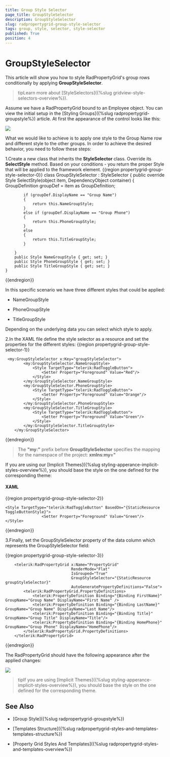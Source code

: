 ```yaml
---
title: Group Style Selector
page_title: GroupStyleSelector
description: GroupStyleSelector
slug: radpropertygrid-group-style-selector
tags: group, style, selector, style-selector
published: True
position: 4
---
```


# GroupStyleSelector

This article will show you how to style RadPropertyGrid's group rows conditionally by applying __GroupStyleSelector__.
		
>tipLearn more about [StyleSelectors]({%slug gridview-style-selectors-overview%}).


Assume we have a RadPropertyGrid bound to an Employee object. You can view the initial setup in the [Styling Groups]({%slug radpropertygrid-groupstyle%}) article. At first the appearance of the control looks like this:

![](images/RadPropertyGrid_groupstyle1.png)


What we would like to achieve is to apply one style to the Group Name row and different style to the other groups. In order to achieve the desired behavior, you need to follow these steps:

1.Create a new class that inherits the __StyleSelector__ class. Override its __SelectStyle__ method. Based on your conditions - you return the proper Style that will be applied to the framework element.
{{region propertygrid-group-style-selector-0}}
	 class GroupStyleSelector : StyleSelector
    {
        public override Style SelectStyle(object item, DependencyObject container)
        {
            GroupDefinition groupDef = item as GroupDefinition;

            if (groupDef.DisplayName == "Group Name")
            {
                return this.NameGroupStyle;
            }
            else if (groupDef.DisplayName == "Group Phone")
            {
                return this.PhoneGroupStyle;
            }
            else
            {
                return this.TitleGroupStyle;
            }
           
        }
        public Style NameGroupStyle { get; set; }
        public Style PhoneGroupStyle { get; set; }
        public Style TitleGroupStyle { get; set; }
    }
{{endregion}}

In this specific scenario we have three different styles that could be applied:

- NameGroupStyle

- PhoneGroupStyle

- TitleGroupStyle 

Depending on the underlying data you can select which style to apply.

2.In the XAML file define the style selector as a resource and set the properties for the different styles:
{{region propertygrid-group-style-selector-1}}

	 <my:GroupStyleSelector x:Key="groupStyleSelector">
            <my:GroupStyleSelector.NameGroupStyle>
                <Style TargetType="telerik:RadToggleButton">
                    <Setter Property="Foreground" Value="Red"/>
                </Style>
            </my:GroupStyleSelector.NameGroupStyle>
            <my:GroupStyleSelector.PhoneGroupStyle>
                <Style TargetType="telerik:RadToggleButton">
                    <Setter Property="Foreground" Value="Orange"/>
                </Style>
            </my:GroupStyleSelector.PhoneGroupStyle>
            <my:GroupStyleSelector.TitleGroupStyle>
                <Style TargetType="telerik:RadToggleButton">
                    <Setter Property="Foreground" Value="Green"/>
                </Style>
            </my:GroupStyleSelector.TitleGroupStyle>
        </my:GroupStyleSelector>
{{endregion}}
>The __"my:"__ prefix before __GroupStyleSelector__ specifies the mapping for the namespace of the project: __xmlns:my="__

If you are using our [Implicit Themes]({%slug styling-apperance-implicit-styles-overview%}), you should base the style on the one defined for the corresponding theme:

#### __XAML__

{{region propertygrid-group-style-selector-2}}

	<Style TargetType="telerik:RadToggleButton" BasedOn="{StaticResource ToggleButtonStyle}">
                    <Setter Property="Foreground" Value="Green"/>
    </Style>
	
{{endregion}}

3.Finally, set the GroupStyleSelector property of the data column which represents the GroupStyleSelector field:

{{region propertygrid-group-style-selector-3}}

	    <telerik:RadPropertyGrid x:Name="PropertyGrid" 
                                 RenderMode="Flat"   
                                 IsGrouped="True"
                                 GroupStyleSelector="{StaticResource groupStyleSelector}"
                                 AutoGeneratePropertyDefinitions="False">
            <telerik:RadPropertyGrid.PropertyDefinitions>
                <telerik:PropertyDefinition Binding="{Binding FirstName}" GroupName="Group Name" DisplayName="First Name" />
                <telerik:PropertyDefinition Binding="{Binding LastName}" GroupName="Group Name" DisplayName="Last Name"/>
                <telerik:PropertyDefinition Binding="{Binding Title}" GroupName="Group Title" DisplayName="Title"/>
                <telerik:PropertyDefinition Binding="{Binding HomePhone}" GroupName="Group Phone" DisplayName="HomePhone"/>
            </telerik:RadPropertyGrid.PropertyDefinitions>
        </telerik:RadPropertyGrid>
{{endregion}}

The RadPropertyGrid should have the following appearance after the applied changes:

![](images/RadPropertyGrid-group-style-selector.png)

>tipIf you are using [Implicit Themes]({%slug styling-apperance-implicit-styles-overview%}), you should base the style on the one defined for the corresponding theme.



## See Also 
		
- [Group Style]({%slug radpropertygrid-groupstyle%})

- [Templates Structure]({%slug radpropertygrid-styles-and-templates-templates-structure%})

- [Property Grid Styles And Templates]({%slug radpropertygrid-styles-and-templates-overview%})


        

 




